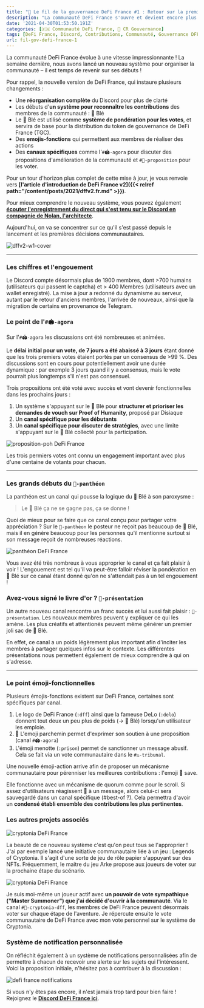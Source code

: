 ```yaml
---
title: "📜 Le fil de la gouvernance DeFi France #1 : Retour sur la première semaine de gouvernance participative sur DeFi France"
description: "La communauté DeFi France s'ouvre et devient encore plus horizontale : c'est à vous de jouer désormais !"
date: '2021-04-30T01:53:50.191Z'
categories: [🇫🇷 Communauté DeFi France, 📜 CR Gouvernance]
tags: [DeFi France, Discord, Contributions, Communauté, Gouvernance DFF]
url: fil-gov-defi-france-1
---
```


La communauté DeFi France évolue à une vitesse impressionnante ! La semaine dernière, nous avons lancé un nouveau système pour organiser la communauté – il est temps de revenir sur ses débuts !

Pour rappel, la nouvelle version de DeFi France, qui instaure plusieurs changements :

- Une **réorganisation complète** du Discord pour plus de clarté
- Les débuts d'**un système pour reconnaître les contributions** des membres de la communauté : 🌾 Blé
- Le 🌾 Blé est utilisé comme **système de pondération pour les votes**, et servira de base pour la distribution du token de gouvernance de DeFi France (TGC).
- Des **emojis-fonctions** qui permettent aux membres de réaliser des actions
- Des **canaux spécifiques** comme l'`#🏟-agora` pour discuter des propositions d'amélioration de la communauté et `#📜-proposition` pour les voter.

Pour un tour d'horizon plus complet de cette mise à jour, je vous renvoie vers **[l'article d'introduction de DeFi France v2]({{< relref path="/content/posts/2021/dffv2.fr.md" >}})**.

Pour mieux comprendre le nouveau système, vous pouvez également **[écouter l'enregistrement du direct qui s'est tenu sur le Discord en compagnie de Nolan, l'architecte](https://www.youtube.com/watch?v=fMpYQYXBrfA)**.

Aujourd'hui, on va se concentrer sur ce qu'il s'est passé depuis le lancement et les premières décisions communautaires.

![dffv2-w1-cover](/img/2021/fil-gov-defi-france-1/dffv2-w1-cover.png)

---

### Les chiffres et l'engouement

Le Discord compte désormais plus de 1900 membres, dont >700 humains (utilisateurs qui passent le captcha) et > 400 Membres (utilisateurs avec un wallet enregistré). La mise à jour a redonné du dynamisme au serveur, autant par le retour d'anciens membres, l'arrivée de nouveaux, ainsi que la migration de certains en provenance de Telegram.

### Le point de l'`#🏟-agora`

Sur l'`#🏟-agora` les discussions ont été nombreuses et animées.

Le **délai initial pour un vote, de 7 jours a été abaissé à 3 jours** étant donné que les trois premiers votes étaient portés par un consensus de >99 %. Des discussions sont en cours pour potentiellement avoir une durée dynamique : par exemple 3 jours quand il y a consensus, mais le vote pourrait plus longtemps s'il n'est pas consensuel.

Trois propositions ont été voté avec succès et vont devenir fonctionnelles dans les prochains jours :
1. Un système s'appuyant sur le 🌾 Blé pour **structurer et prioriser les demandes de vouch sur Proof of Humanity**, proposé par Disiaque
2. Un **canal spécifique pour les débutants**
3. Un **canal spécifique pour discuter de stratégies**, avec une limite s'appuyant sur le 🌾 Blé collecté pour la participation.

![proposition-poh DeFi France](/img/2021/fil-gov-defi-france-1/proposition-poh.png "La première proposition de DeFi France votée avec succès")

Les trois permiers votes ont connu un engagement important avec plus d'une centaine de votants pour chacun.

---

### Les grands débuts du `🏅-panthéon`

La panthéon est un canal qui pousse la logique du 🌾 Blé à son paroxysme :

> Le 🌾 Blé ça ne se gagne pas, ça se donne !

Quoi de mieux pour se faire que ce canal conçu pour partager votre appréciation ? Sur le `🏅-panthéon` le posteur ne reçoit pas beaucoup de 🌾 Blé, mais il en génère beaucoup pour les personnes qu'il mentionne surtout si son message reçoit de nombreuses réactions.

![panthéon DeFi France](/img/2021/fil-gov-defi-france-1/pantheon.png "Quelques messages sur le `🏅-panthéon`")

Vous avez été très nombreux à vous approprier le canal et ça fait plaisir à voir ! L'engouement est tel qu'il va peut-être falloir réviser la pondération en 🌾 Blé sur ce canal étant donné qu'on ne s'attendait pas à un tel engouement !

### Avez-vous signé le livre d'or ? `🙍-présentation`

Un autre nouveau canal rencontre un franc succès et lui aussi fait plaisir : `🙍-présentation`. Les nouveaux membres peuvent y expliquer ce qui les amène. Les plus créatifs et attentionés peuvent même générer un premier joli sac de 🌾 Blé.

En effet, ce canal a un poids légèrement plus important afin d'inciter les membres à partager quelques infos sur le contexte. Les différentes présentations nous permettent également de mieux comprendre à qui on s'adresse. 

---

### Le point émoji-fonctionnelles

Plusieurs émojis-fonctions existent sur DeFi France, certaines sont spécifiques par canal.

1. Le logo de DeFi France (`:dff`) ainsi que la fameuse DeLo (`:delo`) donnent tout deux un peu plus de poids (→ 🌾 Blé) lorsqu'un utilisateur les emploie.
2. 📜 L'emoji parchemin permet d'exprimer son soutien à une proposition (canal `#🏟-agora`)
3. L'émoji menotte (`:prison`) permet de sanctionner un message abusif. Cela se fait via un vote communautaire dans le `#⚖-tribunal`.

Une nouvelle émoji-action arrive afin de proposer un mécanisme communautaire pour pérenniser les meilleures contributions : l'emoji 💾 save.

Elle fonctionne avec un mécanisme de quorum comme pour le scroll. Si assez d'utilisateurs réagissent 💾 à un message, alors celui-ci sera sauvegardé dans un canal spécifique (#best-of ?). Cela permettra d'avoir un **condensé établi ensemble des contributions les plus pertinentes**.

### Les autres projets associés

![cryptonia DeFi France](/img/others/dffplayscryptonia.resized.png "Un peu comme Twitch Plays Pokemon, en plus drôle !")

La beauté de ce nouveau système c'est qu'on peut tous se l'approprier ! J'ai par exemple lancé une initiative communautaire liée à un jeu : Legends of Cryptonia. Il s'agit d'une sorte de jeu de rôle papier s'appuyant sur des NFTs. Fréquemment, le maitre du jeu Arke propose aux joueurs de voter sur la prochaine étape du scénario.

![cryptonia DeFi France](/img/2021/fil-gov-defi-france-1/cryptonia.png "La première décision sur Cryptonia à laquelle tous les membres de DeFi France peuvent participer.")

Je suis moi-même un joueur actif avec **un pouvoir de vote sympathique ("Master Summoner") que j'ai décidé d'ouvrir à la communauté**. Via le canal `#🎲-cryptonia-dff`, les membres de DeFi France peuvent désormais voter sur chaque étape de l'aventure. Je répercute ensuite le vote communautaire de DeFi France avec mon vote personnel sur le système de Cryptonia.

### Système de notification personnalisée

On réfléchit également à un système de notifications personnalisées afin de permettre à chacun de recevoir une alerte sur les sujets qui l'intéressent. Voici la proposition initiale, n'hésitez pas à contribuer à la discussion :

![defi france notifications](/img/2021/fil-gov-defi-france-1/notifications.png "Pré-proposition pour un système de notification DeFi France qui a déjà reçu plusieurs précisions et ajustements")

Si vous n'y êtes pas encore, il n'est jamais trop tard pour bien faire ! Rejoignez le **[Discord DeFi France ici](https://discord.gg/3bWZcK2)**.
